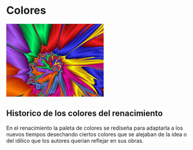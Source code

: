 # Colores
![Imagen de portada](reto2/colores.jpg)

## Historico de los colores del renacimiento
 
En el renacimiento la paleta de colores se rediseña para adaptarla a los nuevos tiempos desechando 
ciertos colores que se alejaban de la idea o del idilico que los autores querian reflejar en sus
obras.

